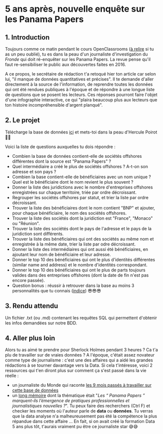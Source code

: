 # 5 ans après, nouvelle enquête sur les Panama Papers

## 1. Introduction
Toujours comme ce matin pendant le cours OpenClassrooms ([à relire](https://openclassrooms.com/fr/courses/4449026-initiez-vous-a-lalgebre-relationnelle-avec-le-langage-sql/4539106-explorez-les-panama-papers) si tu as un peu oublié), tu es dans la peau d'un journaliste d'investigation du *Fronde* qui doit ré-enquêter sur les Panama Papers. La revue pense qu'il faut re-sensibiliser le public aux découvertes faites en 2016.

A ce propos, le secrétaire de rédaction t'a retoqué hier ton article car selon lui, "il manque de données quantitatives et précises". Il te demande d'aller directement à la source de l'information, de reprendre toutes les données qui ont été rendues publiques à l'époque et de répondre à une longue liste de questions que se posent les lecteurs. Ces réponses pourront faire l'objet d'une infographie interactive, ce qui "plaira beaucoup plus aux lecteurs que ton histoire incompréhensible d'argent planqué".

## 2. Le projet

Télécharge la base de données [ici](https://s3-eu-west-1.amazonaws.com/static.oc-static.com/prod/courses/files/parcours-data-analyst/Cours_initiez-vous-a-lalgebre-relationnelle-avec-le-langage-sql/database_sqlite3.zip) et mets-toi dans la peau d'Hercule Poirot  🔎🔎

Voici la liste de questions auxquelles tu dois répondre : 

- Combien la base de données contient-elle de sociétés offshores différentes dont la source est "Panama Papers" ?
- Quel intermédiaire a créé le plus de sociétés offshores ? A-t-on son adresse et son pays ?
- Combien la base contient-elle de bénéficiaires avec un nom unique ? Quel est le bénéficiaire dont le nom revient le plus souvent ? 
- Donner la liste des juridictions avec le nombre d'entreprises offshores enregistrées sur chaque territoire, triée par ordre décroissant.
- Regrouper les sociétés offshores par statut, et trier la liste par ordre décroissant.
- Trouver la liste des bénéficiaires dont le nom contient "BNP" et ajouter, pour chaque bénéficiaire, le nom des sociétés offshores.
- Trouver la liste des sociétés dont la juridiction est "France", "Monaco" ou "Réunion".
- Trouver la liste des sociétés dont le pays de l'adresse et le pays de la juridiction sont différents.
- Trouver la liste des bénéficiaires qui ont des sociétés au même nom et enregistrée à la même date, trier la liste par odre décroissant.
- Donner la liste des intermédiaires qui ont aussi été bénéficiaires, en ajoutant leur nom de bénéficiaire et leur adresse.
- Donner le top 10 des bénéficiaires qui ont le plus d'identités différentes (similar name and address) et le nombre d'identités correspondant.
- Donner le top 10 des bénéficiaires qui ont le plus de parts toujours valides dans des entreprises offshores (dont la date de fin n'est pas encore passée).
- Question bonus : réussir à retrouver dans la base au moins 3 personnalités que tu connais ([indice](https://fr.wikipedia.org/wiki/Liste_des_personnes_cit%C3%A9es_dans_les_Panama_Papers)) 😎😎😎

## 3. Rendu attendu
Un fichier .txt (ou .md) contenant les requêtes SQL qui permettent d'obtenir les infos demandées sur notre BDD.

## 4. Aller plus loin
Alors tu as aimé te prendre pour Sherlock Holmes pendant 3 heures ? Ca t'a plu de travailler sur de vraies données ? A l'époque, c'était assez novateur comme type de journalisme : c'est une des affaires qui a aidé les grandes rédactions à se tourner davantage vers la Data. 
Si cela t'intéresse, voici 2 ressources qui t'en diront plus sur comment ça s'est passé dans la vie réelle :
- un journaliste du Monde qui raconte [les 9 mois passés à travailler sur cette base de données](https://www.lejdd.fr/Medias/Presse-ecrite/Comment-nous-avons-travaille-pendant-9-mois-sur-Panama-Papers-779799)
- un [long mémoire](https://dumas.ccsd.cnrs.fr/dumas-02996658/document) dont la thématique était "*Les “ Panama Papers ” marquent-ils l’émergence de pratiques professionnelles et journalistiques nouvelles ?*". Tu peux faire des recherchers (Ctrl F) et checker les moments où l'auteur parle de **data** ou **données**. Tu verras que la data analyse n'a malheureusement pas été la compétence la plus répandue dans cette affaire ... En fait, si on avait créé la formation Data 5 ans plus tôt, t'aurais vraiment pu être ce journaliste star 😅😅
